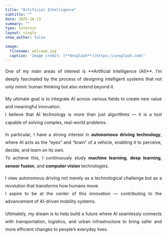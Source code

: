 ```yaml
---
title: "Artificial Intelligence"
subtitle: ""
date: 2025-10-13
summary: ""
type: interest
layout: single
show_author: false

image:
  filename: welcome.jpg
  caption: 'Image credit: [**Unsplash**](https://unsplash.com)'
---
```



<div style="text-align: justify; text-justify: inter-word; line-height: 1.8; word-break: keep-all; hyphens: auto;">
One of my main areas of interest is **Artificial Intelligence (AI)**.  
I’m deeply fascinated by the process of designing intelligent systems that not only mimic human thinking but also extend beyond it.

My ultimate goal is to integrate AI across various fields to create new value and meaningful innovation.  
I believe that AI technology is more than just algorithms — it is a tool capable of solving complex, real-world problems.

In particular, I have a strong interest in **autonomous driving technology**, where AI acts as the “eyes” and “brain” of a vehicle, enabling it to perceive, decide, and learn on its own.  
To achieve this, I continuously study **machine learning**, **deep learning**, **sensor fusion**, and **computer vision** technologies.

I view autonomous driving not merely as a technological challenge but as a revolution that transforms how humans move.  
I aspire to be at the center of this innovation — contributing to the advancement of AI-driven mobility systems.

Ultimately, my dream is to help build a future where AI seamlessly connects with transportation, logistics, and urban infrastructure to bring safer and more efficient changes to people’s everyday lives.
</div>